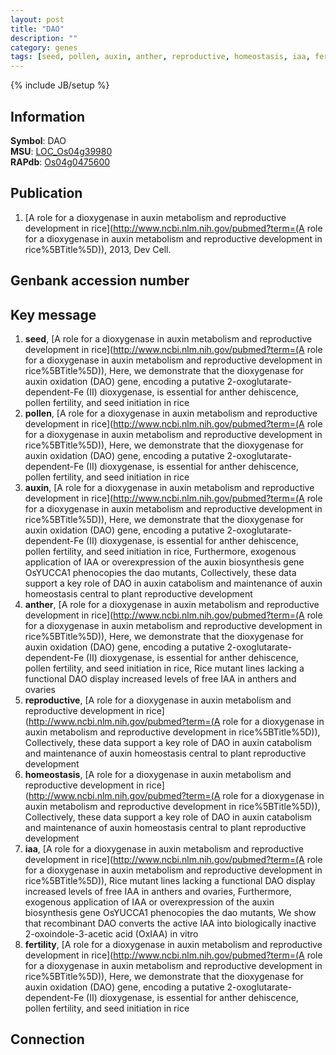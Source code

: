 ```yaml
---
layout: post
title: "DAO"
description: ""
category: genes
tags: [seed, pollen, auxin, anther, reproductive, homeostasis, iaa, fertility]
---
```

{% include JB/setup %}

## Information
__Symbol__: DAO  
__MSU__: [LOC_Os04g39980](http://rice.plantbiology.msu.edu/cgi-bin/ORF_infopage.cgi?orf=LOC_Os04g39980)  
__RAPdb__: [Os04g0475600](http://rapdb.dna.affrc.go.jp/viewer/gbrowse_details/irgsp1?name=Os04g0475600)  

## Publication
1. [A role for a dioxygenase in auxin metabolism and reproductive development in rice](http://www.ncbi.nlm.nih.gov/pubmed?term=(A role for a dioxygenase in auxin metabolism and reproductive development in rice%5BTitle%5D)), 2013, Dev Cell.

## Genbank accession number

## Key message
1. __seed__, [A role for a dioxygenase in auxin metabolism and reproductive development in rice](http://www.ncbi.nlm.nih.gov/pubmed?term=(A role for a dioxygenase in auxin metabolism and reproductive development in rice%5BTitle%5D)),  Here, we demonstrate that the dioxygenase for auxin oxidation (DAO) gene, encoding a putative 2-oxoglutarate-dependent-Fe (II) dioxygenase, is essential for anther dehiscence, pollen fertility, and seed initiation in rice
2. __pollen__, [A role for a dioxygenase in auxin metabolism and reproductive development in rice](http://www.ncbi.nlm.nih.gov/pubmed?term=(A role for a dioxygenase in auxin metabolism and reproductive development in rice%5BTitle%5D)),  Here, we demonstrate that the dioxygenase for auxin oxidation (DAO) gene, encoding a putative 2-oxoglutarate-dependent-Fe (II) dioxygenase, is essential for anther dehiscence, pollen fertility, and seed initiation in rice
3. __auxin__, [A role for a dioxygenase in auxin metabolism and reproductive development in rice](http://www.ncbi.nlm.nih.gov/pubmed?term=(A role for a dioxygenase in auxin metabolism and reproductive development in rice%5BTitle%5D)),  Here, we demonstrate that the dioxygenase for auxin oxidation (DAO) gene, encoding a putative 2-oxoglutarate-dependent-Fe (II) dioxygenase, is essential for anther dehiscence, pollen fertility, and seed initiation in rice, Furthermore, exogenous application of IAA or overexpression of the auxin biosynthesis gene OsYUCCA1 phenocopies the dao mutants, Collectively, these data support a key role of DAO in auxin catabolism and maintenance of auxin homeostasis central to plant reproductive development
4. __anther__, [A role for a dioxygenase in auxin metabolism and reproductive development in rice](http://www.ncbi.nlm.nih.gov/pubmed?term=(A role for a dioxygenase in auxin metabolism and reproductive development in rice%5BTitle%5D)),  Here, we demonstrate that the dioxygenase for auxin oxidation (DAO) gene, encoding a putative 2-oxoglutarate-dependent-Fe (II) dioxygenase, is essential for anther dehiscence, pollen fertility, and seed initiation in rice, Rice mutant lines lacking a functional DAO display increased levels of free IAA in anthers and ovaries
5. __reproductive__, [A role for a dioxygenase in auxin metabolism and reproductive development in rice](http://www.ncbi.nlm.nih.gov/pubmed?term=(A role for a dioxygenase in auxin metabolism and reproductive development in rice%5BTitle%5D)),  Collectively, these data support a key role of DAO in auxin catabolism and maintenance of auxin homeostasis central to plant reproductive development
6. __homeostasis__, [A role for a dioxygenase in auxin metabolism and reproductive development in rice](http://www.ncbi.nlm.nih.gov/pubmed?term=(A role for a dioxygenase in auxin metabolism and reproductive development in rice%5BTitle%5D)),  Collectively, these data support a key role of DAO in auxin catabolism and maintenance of auxin homeostasis central to plant reproductive development
7. __iaa__, [A role for a dioxygenase in auxin metabolism and reproductive development in rice](http://www.ncbi.nlm.nih.gov/pubmed?term=(A role for a dioxygenase in auxin metabolism and reproductive development in rice%5BTitle%5D)),  Rice mutant lines lacking a functional DAO display increased levels of free IAA in anthers and ovaries, Furthermore, exogenous application of IAA or overexpression of the auxin biosynthesis gene OsYUCCA1 phenocopies the dao mutants, We show that recombinant DAO converts the active IAA into biologically inactive 2-oxoindole-3-acetic acid (OxIAA) in vitro
8. __fertility__, [A role for a dioxygenase in auxin metabolism and reproductive development in rice](http://www.ncbi.nlm.nih.gov/pubmed?term=(A role for a dioxygenase in auxin metabolism and reproductive development in rice%5BTitle%5D)),  Here, we demonstrate that the dioxygenase for auxin oxidation (DAO) gene, encoding a putative 2-oxoglutarate-dependent-Fe (II) dioxygenase, is essential for anther dehiscence, pollen fertility, and seed initiation in rice

## Connection


